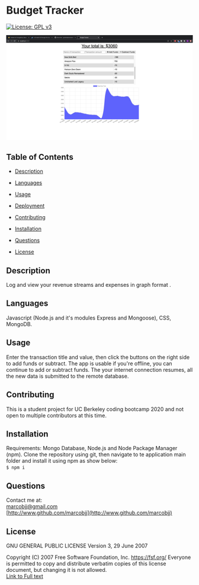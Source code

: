 
# Budget Tracker



[![License: GPL v3](https://img.shields.io/badge/License-GPLv3-blue.svg)](https://www.gnu.org/licenses/gpl-3.0)

![Screenshot](/assets/screenshot.png?raw=true) 


## Table of Contents


 
* [Description](#description) 

* [Languages](#languages)  
 
* [Usage](#usage)  

* [Deployment](#deployment) 
 
* [Contributing](#contributing)  
 
* [Installation](#installation)  
 
* [Questions](#questions)  
 
* [License](#license)  
  


## Description


Log and view your revenue streams and expenses in graph format .


## Languages


Javascript (Node.js and it's modules Express and Mongoose), CSS, MongoDB.



## Usage


Enter the transaction title and value, then click the buttons on the right side to add funds or subtract. The app is usable if you're offline, you can continue to add or subtract funds. The your internet connection resumes, all the new data is submitted to the remote database.  
  

## Contributing


This is a student project for UC Berkeley coding bootcamp 2020 and not open to multiple contributors at this time.  


## Installation


Requirements: Mongo Database, Node.js and Node Package Manager (npm).
Clone the repository using git, then navigate to te application main folder and install it using npm as show below:  
 ``` $ npm i ```   

## Questions


Contact me at:  
[marcobjj@gmail.com](mailto:marcobjj@gmail.com)  
[http://www.github.com/marcobjj](http://www.github.com/marcobjj)  

## License


GNU GENERAL PUBLIC LICENSE
    Version 3, 29 June 2007

Copyright (C) 2007 Free Software Foundation, Inc. <https://fsf.org/>
Everyone is permitted to copy and distribute verbatim copies
of this license document, but changing it is not allowed.  
[Link to Full text](https://choosealicense.com/licenses/gpl-3.0/)


